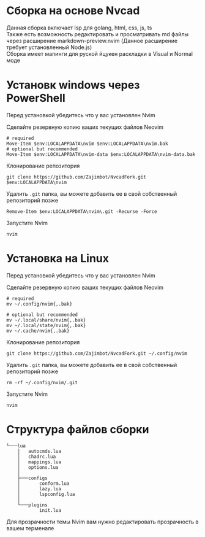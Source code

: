 # Сборка на основе Nvcad

Данная сборка включает lsp для golang, html, css, js, ts  
Также есть возможность редактировать и просматривать md 
файлы через расширение markdown-preview.nvim 
(Данное расширение требует установленный Node.js)  
Сборка имеет мапинги для руской йцукен раскладки в Visual и Normal моде  

# Установк windows через PowerShell

Перед установкой убедитесь что у вас установлен Nvim

Сделайте резервную копию ваших текущих файлов Neovim

```
# required
Move-Item $env:LOCALAPPDATA\nvim $env:LOCALAPPDATA\nvim.bak
# optional but recommended
Move-Item $env:LOCALAPPDATA\nvim-data $env:LOCALAPPDATA\nvim-data.bak
```
Клонирование репозитория 
```
git clone https://github.com/Zajimbot/NvcadFork.git $env:LOCALAPPDATA\nvim
```
Удалить `.git` папка, вы можете добавить ее в свой собственный репозиторий позже
```
Remove-Item $env:LOCALAPPDATA\nvim\.git -Recurse -Force
```
Запустите Nvim
```
nvim
```
# Установка на Linux

Перед установкой убедитесь что у вас установлен Nvim

Сделайте резервную копию ваших текущих файлов Neovim

```
# required
mv ~/.config/nvim{,.bak}

# optional but recommended
mv ~/.local/share/nvim{,.bak}
mv ~/.local/state/nvim{,.bak}
mv ~/.cache/nvim{,.bak}
```
Клонирование репозитория 
```
git clone https://github.com/Zajimbot/NvcadFork.git ~/.config/nvim
```
Удалить `.git` папка, вы можете добавить ее в свой собственный репозиторий позже
```
rm -rf ~/.config/nvim/.git
```
Запустите Nvim
```
nvim
```



# Структура файлов сборки
```
└───lua
    │   autocmds.lua
    │   chadrc.lua
    │   mappings.lua
    │   options.lua
    │
    ├───configs
    │       conform.lua
    │       lazy.lua
    │       lspconfig.lua
    │
    └───plugins
            init.lua
   ```



Для прозрачности темы Nvim вам нужно редактировать прозрачность в вашем терменале
